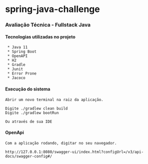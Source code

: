 # spring-java-challenge

### Avaliação Técnica - Fullstack Java

#### Tecnologias utilizadas no projeto
``` 
 * Java 11
 * Spring Boot
 * OpenAPI
 * H2
 * Gradle
 * Junit
 * Error Prone
 * Jacoco
``` 

#### Execução do sistema

``` 
Abrir um novo terminal na raiz da aplicação.

Digite ./gradlew clean build
Digite ./gradlew bootRun

Ou através de sua IDE
```  

#### OpenApi
```
Com a aplicação rodando, digitar no seu navegador.

http://127.0.0.1:8080/swagger-ui/index.html?configUrl=/v3/api-docs/swagger-config#/
``` 

